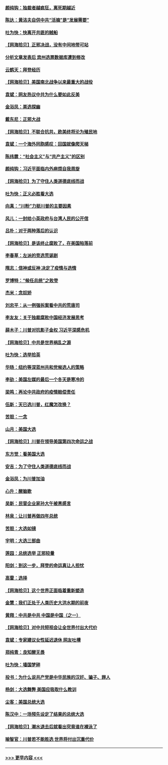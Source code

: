 #### [颜纯钩：独裁者越疯狂，离死期越近](../pages/nsc993/n12569055.md?t=11232203) 
#### [陈达：黄洁夫自供中共“活摘”是“发展需要”](../pages/nsc993/n12568541.md?t=11232203) 
#### [吐为快：快离开共匪的贼船](../pages/nsc993/n12568462.md?t=11232203) 
#### [【网海拾贝】正邪决战，没有中间地带可站](../pages/nsc993/n12568439.md?t=11232203) 
#### [分析文章发表后 宾州选票数据库遭到修改](../pages/nsc993/n12568105.md?t=11232203) 
#### [云鹤天：拜登经历](../pages/nsc993/n12567294.md?t=11232203) 
#### [【网海拾贝】美国南北战争以来最重大的战役](../pages/nsc993/n12567247.md?t=11232203) 
#### [袁斌：网友热议中共为什么要如此反美](../pages/nsc993/n12567162.md?t=11232203) 
#### [金浴凤：美选探幽](../pages/nsc993/n12567147.md?t=11232203) 
#### [戴东尼：正邪大战](../pages/nsc993/n12567033.md?t=11232203) 
#### [【网海拾贝】不联合抗共，欧美终将沦为殖民地](../pages/nsc993/n12565068.md?t=11232203) 
#### [袁斌：一个海外同胞感叹：回国就像爬天梯](../pages/nsc993/n12564986.md?t=11232203) 
#### [陈纬霆：“社会主义”与“共产主义”的区别](../pages/nsc993/n12562417.md?t=11232203) 
#### [颜纯钩：习近平面临内外麻烦自我周旋](../pages/nsc993/n12563356.md?t=11232203) 
#### [【网海拾贝】为了守住人类道德底线而战](../pages/nsc993/n12562542.md?t=11232203) 
#### [吐为快：正义必胜看大选](../pages/nsc993/n12561967.md?t=11232203) 
#### [向真：“川粉”力挺川普的主要因素](../pages/nsc993/n12560774.md?t=11232203) 
#### [风儿：一封给小英政府与台湾人民的公开信](../pages/nsc993/n12560581.md?t=11232203) 
#### [吕朴：对于两种落后的认识](../pages/nsc993/n12560492.md?t=11232203) 
#### [【网海拾贝】是该终止腐败了，在美国陷落前](../pages/nsc993/n12559936.md?t=11232203) 
#### [李春草：左派的竞选荒诞剧](../pages/nsc993/n12558380.md?t=11232203) 
#### [隋志：信神或反神 决定了疫情与选情](../pages/nsc993/n12558255.md?t=11232203) 
#### [罗博特：“候任总统”之败登](../pages/nsc993/n12558189.md?t=11232203) 
#### [杰米：念奴娇](../pages/nsc993/n12558174.md?t=11232203) 
#### [刘忠平：从一例强拆案看中共的荒唐司](../pages/nsc993/n12558036.md?t=11232203) 
#### [李友友：关于独裁腐败中国经济发展思考](../pages/nsc993/n12558004.md?t=11232203) 
#### [薛木子：川普对抗影子金权 习近平深感危机](../pages/nsc993/n12557342.md?t=11232203) 
#### [【网海拾贝】中共是世界祸乱之源](../pages/nsc993/n12555353.md?t=11232203) 
#### [吐为快：选举拾英](../pages/nsc993/n12555041.md?t=11232203) 
#### [华旸：纽约等深蓝州共和党候选人的策略](../pages/nsc993/n12554309.md?t=11232203) 
#### [李劼：美国左媒的最后一个冬天是寒冷的](../pages/nsc993/n12552947.md?t=11232203) 
#### [梁鸣：再论中共政府的疫情赔偿责任](../pages/nsc993/n12553012.md?t=11232203) 
#### [伍新：天已选川普，红魔怎改换？](../pages/nsc993/n12552970.md?t=11232203) 
#### [苦胆：一念](../pages/nsc993/n12552957.md?t=11232203) 
#### [山月：美国大选](../pages/nsc993/n12552446.md?t=11232203) 
#### [【网海拾贝】川普在领导美国第四次命运之战](../pages/nsc993/n12551973.md?t=11232203) 
#### [东方觉：看美国大选](../pages/nsc993/n12551647.md?t=11232203) 
#### [安吉：为了守住人类道德底线而战](../pages/nsc993/n12551111.md?t=11232203) 
#### [金浴凤：为川普加油](../pages/nsc993/n12551085.md?t=11232203) 
#### [心升：醒脑歌](../pages/nsc993/n12550984.md?t=11232203) 
#### [吴新：民营企业家孙大午被黑感言](../pages/nsc993/n12550656.md?t=11232203) 
#### [林泉：让川普再做四年总统](../pages/nsc993/n12550640.md?t=11232203) 
#### [苦胆：大选如镜](../pages/nsc993/n12550630.md?t=11232203) 
#### [宇明：大选三部曲](../pages/nsc993/n12550603.md?t=11232203) 
#### [莲园：总统选举 正邪较量](../pages/nsc993/n12550594.md?t=11232203) 
#### [阳剑：到这一步，拜登的命运真让人担忧](../pages/nsc993/n12549093.md?t=11232203) 
#### [高雷：选择](../pages/nsc993/n12549087.md?t=11232203) 
#### [【网海拾贝】这个世界正面临着重新塑造](../pages/nsc993/n12548326.md?t=11232203) 
#### [金慧：我们正处于人类历史大洪水期的前夜](../pages/nsc993/n12547914.md?t=11232203) 
#### [黄翔：中共是中共 中国是中国（之一）](../pages/nsc993/n12547576.md?t=11232203) 
#### [【网海拾贝】对中共短视会让全世界付出大代价](../pages/nsc993/n12546043.md?t=11232203) 
#### [袁斌：专家建议女性延迟退休 网友吐槽](../pages/nsc993/n12545424.md?t=11232203) 
#### [郑纯青：良知醒无畏](../pages/nsc993/n12545394.md?t=11232203) 
#### [吐为快：墙国梦碎](../pages/nsc993/n12545309.md?t=11232203) 
#### [投书：为什么说共产党是中华民族的汉奸、骗子、罪人](../pages/nsc993/n12545089.md?t=11232203) 
#### [杨剑：大选舞弊 美国应吸取什么教训](../pages/nsc993/n12543937.md?t=11232203) 
#### [尘客：美国总统大选](../pages/nsc993/n12543828.md?t=11232203) 
#### [陈汉中：一场预先设定了结果的总统大选](../pages/nsc993/n12543564.md?t=11232203) 
#### [【网海拾贝】潮水退去后就看出究竟谁在裸泳了](../pages/nsc993/n12543321.md?t=11232203) 
#### [喻智官：川普若不能胜选 世界将付出沉重代价](../pages/nsc993/n12541352.md?t=11232203) 

----
#### [ >>> 更早内容 <<< ](../indexes/nsc993-earlier.md)
